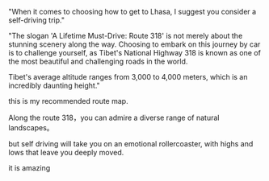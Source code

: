 
"When it comes to choosing how to get to Lhasa, I suggest you consider a self-driving trip."

"The slogan 'A Lifetime Must-Drive: Route 318' is not merely about the stunning scenery along the way. Choosing to embark on this journey by car is to challenge yourself, as Tibet's National Highway 318 is known as one of the most beautiful and challenging roads in the world.

Tibet's average altitude ranges from 3,000 to 4,000 meters, which is an incredibly daunting height."

this is my recommended route map.

Along the route 318，you  can admire a diverse range of natural landscapes。

but self driving will take you on an emotional rollercoaster, with highs and lows that leave you deeply moved.

it is amazing


